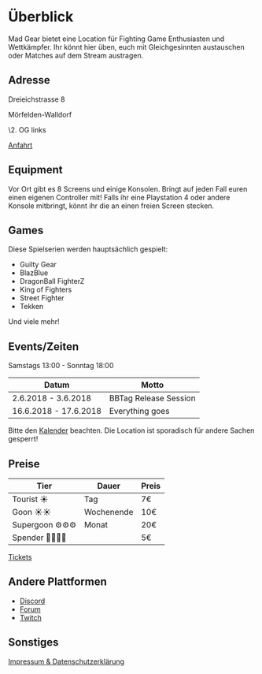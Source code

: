 # Überblick

Mad Gear bietet eine Location für Fighting Game Enthusiasten und Wettkämpfer. Ihr könnt hier üben, euch mit Gleichgesinnten austauschen oder Matches auf dem Stream austragen.

## Adresse
Dreieichstrasse 8

Mörfelden-Walldorf

\2\. OG links

[Anfahrt](./anfahrt.md)

## Equipment
Vor Ort gibt es 8 Screens und einige Konsolen. Bringt auf jeden Fall euren einen eigenen Controller mit! Falls ihr eine Playstation 4 oder andere Konsole mitbringt, könnt ihr die an einen freien Screen stecken.

## Games

Diese Spielserien werden hauptsächlich gespielt:
- Guilty Gear
- BlazBlue
- DragonBall FighterZ
- King of Fighters
- Street Fighter
- Tekken

Und viele mehr!

## Events/Zeiten
Samstags 13:00 - Sonntag 18:00

| Datum | Motto |
| --- | --- |
| 2.6.2018 - 3.6.2018 	| BBTag Release	Session|
| 16.6.2018 - 17.6.2018 | Everything goes |

Bitte den [Kalender](https://calendar.google.com/calendar/embed?src=kqg40hjscfpnkm780rhd7abr5s%40group.calendar.google.com&ctz=Europe%2FBerlin) beachten. Die Location ist sporadisch für andere Sachen gesperrt!

## Preise

| Tier | Dauer | Preis |
| --- | --- | --- |
| Tourist ☀️ | Tag | 7€ |
| Goon ☀️☀️ | Wochenende | 10€ | 
| Supergoon ⚙️⚙️⚙️ | Monat | 20€ |
| Spender 🙏🙏🙏🙏|  | 5€ |

[Tickets](./tickets.md)

## Andere Plattformen

- [Discord](https://tinyurl.com/madgearffm)
- [Forum](https://forum.hardedge.org/index.php?board/380-frankfurt/)
- [Twitch](https://twitch.tv/madgearffm)

## Sonstiges

[Impressum & Datenschutzerklärung](./impressum.md)
